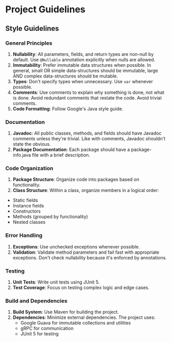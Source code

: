 # Project Guidelines

## Style Guidelines

### General Principles

1. **Nullability**: All parameters, fields, and return types are non-null by default. Use `@Nullable` annotation explicitly when nulls are allowed.
2. **Immutability**: Prefer immutable data structures when possible. In general, small OR simple data-structures should be immutable, large AND complex data-structures should be mutable.
3. **Types**: Don't specify types when unnecessary. Use `var` whenever possible.
4. **Comments**: Use comments to explain why something is done, not what is done. Avoid redundant comments that restate the code. Avoid trivial comments.
5. **Code Formatting**: Follow Google's Java style guide.

### Documentation

1. **Javadoc**: All public classes, methods, and fields should have Javadoc comments unless they're trivial. Like with comments, Javadoc shouldn't state the obvious.
2. **Package Documentation**: Each package should have a package-info.java file with a brief description.

### Code Organization

1. **Package Structure**: Organize code into packages based on functionality.
2. **Class Structure**: Within a class, organize members in a logical order:

- Static fields
- Instance fields
- Constructors
- Methods (grouped by functionality)
- Nested classes

### Error Handling

1. **Exceptions**: Use unchecked exceptions whenever possible.
2. **Validation**: Validate method parameters and fail fast with appropriate exceptions. Don't check nullability because it's enforced by annotations.

### Testing

1. **Unit Tests**: Write unit tests using JUnit 5.
2. **Test Coverage**: Focus on testing complex logic and edge cases.

### Build and Dependencies

1. **Build System**: Use Maven for building the project.
2. **Dependencies**: Minimize external dependencies. The project uses:
   - Google Guava for immutable collections and utilities
   - gRPC for communication
   - JUnit 5 for testing
